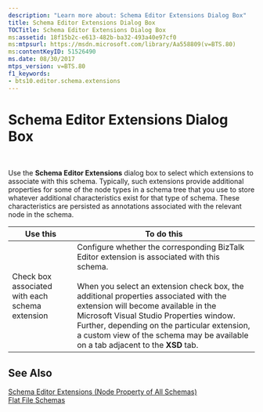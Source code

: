 ```yaml
---
description: "Learn more about: Schema Editor Extensions Dialog Box"
title: Schema Editor Extensions Dialog Box
TOCTitle: Schema Editor Extensions Dialog Box
ms:assetid: 18f15b2c-e613-482b-ba32-493a40e97cf0
ms:mtpsurl: https://msdn.microsoft.com/library/Aa558809(v=BTS.80)
ms:contentKeyID: 51526490
ms.date: 08/30/2017
mtps_version: v=BTS.80
f1_keywords:
- bts10.editor.schema.extensions
---
```


# Schema Editor Extensions Dialog Box

 

Use the **Schema Editor Extensions** dialog box to select which extensions to associate with this schema. Typically, such extensions provide additional properties for some of the node types in a schema tree that you use to store whatever additional characteristics exist for that type of schema. These characteristics are persisted as annotations associated with the relevant node in the schema.

<table>
<thead>
<tr class="header">
<th>Use this</th>
<th>To do this</th>
</tr>
</thead>
<tbody>
<tr class="odd">
<td>Check box associated with each schema extension</td>
<td>Configure whether the corresponding BizTalk Editor extension is associated with this schema.<br />
<br />
When you select an extension check box, the additional properties associated with the extension will become available in the Microsoft Visual Studio Properties window. Further, depending on the particular extension, a custom view of the schema may be available on a tab adjacent to the <strong>XSD</strong> tab.</td>
</tr>
</tbody>
</table>


## See Also

[Schema Editor Extensions (Node Property of All Schemas)](schema-editor-extensions-node-property-of-all-schemas.md)  
[Flat File Schemas](https://msdn.microsoft.com/library/aa561057\(v=bts.80\))

